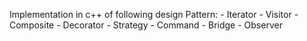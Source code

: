 Implementation in c++ of following design Pattern:
    - Iterator
    - Visitor
    - Composite
    - Decorator
    - Strategy
    - Command
    - Bridge
    - Observer
